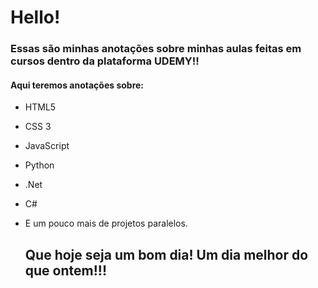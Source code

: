 # Hello!

### Essas são minhas anotações sobre minhas aulas feitas em cursos dentro da plataforma UDEMY!!

#### Aqui teremos anotações sobre:

+ HTML5

+ CSS 3

+ JavaScript

+ Python

+ .Net

+ C#

+ E um pouco mais de projetos paralelos.

  ## Que hoje seja um bom dia! Um dia melhor do que ontem!!!